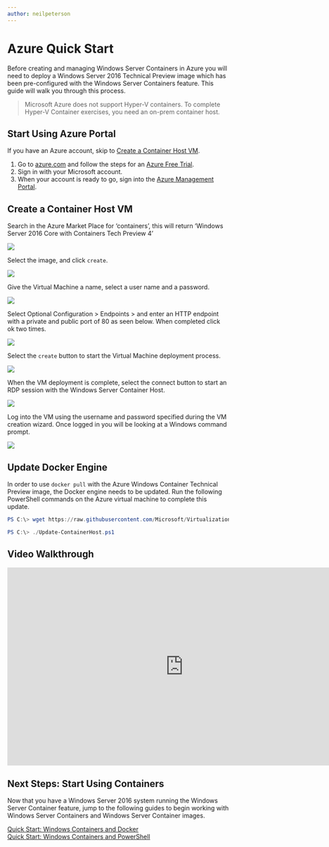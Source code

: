 ```yaml
---
author: neilpeterson
---
```


# Azure Quick Start

Before creating and managing Windows Server Containers in Azure you will need to deploy a Windows Server 2016 Technical Preview image which has been pre-configured with the Windows Server Containers feature. This guide will walk you through this process.

> Microsoft Azure does not support Hyper-V containers. To complete Hyper-V Container exercises, you need an on-prem container host.

## Start Using Azure Portal
If you have an Azure account, skip to [Create a Container Host VM](#CreateacontainerhostVM).

1. Go to [azure.com](https://azure.com) and follow the steps for an [Azure Free Trial](https://azure.microsoft.com/en-us/pricing/free-trial/).
2. Sign in with your Microsoft account.
3. When your account is ready to go, sign into the [Azure Management Portal](https://portal.azure.com).

## Create a Container Host VM

Search in the Azure Market Place for ‘containers’, this will return ‘Windows Server 2016 Core with Containers Tech Preview 4’

![](./media/newazure1.png)

Select the image, and click `create`.

![](./media/tp41.png)

Give the Virtual Machine a name, select a user name and a password.

![](media/newazure2.png)

Select Optional Configuration > Endpoints > and enter an HTTP endpoint with a private and public port of 80 as seen below. When completed click ok two times.

![](./media/newazure3.png)

Select the `create` button to start the Virtual Machine deployment process.

![](media/newazure2.png)

When the VM deployment is complete, select the connect button to start an RDP session with the Windows Server Container Host.

![](media/newazure6.png)

Log into the VM using the username and password specified during the VM creation wizard. Once logged in you will be looking at a Windows command prompt.

![](media/newazure7.png) 

## Update Docker Engine

In order to use `docker pull` with the Azure Windows Container Technical Preview image, the Docker engine needs to be updated. Run the following PowerShell commands on the Azure virtual machine to complete this update.

```powershell
PS C:\> wget https://raw.githubusercontent.com/Microsoft/Virtualization-Documentation/live/windows-server-container-tools/Update-ContainerHost/Update-ContainerHost.ps1 -OutFile Update-ContainerHost.ps1

PS C:\> ./Update-ContainerHost.ps1
``` 

## Video Walkthrough

<iframe src="https://channel9.msdn.com/Blogs/containers/Quick-Start-Configure-Windows-Server-Containers-in-Microsoft-Azure/player" width="800" height="450"  allowFullScreen="true" frameBorder="0" scrolling="no"></iframe>


## Next Steps: Start Using Containers

Now that you have a Windows Server 2016 system running the Windows Server Container feature, jump to the following guides to begin working with Windows Server Containers and Windows Server Container images. 

[Quick Start: Windows Containers and Docker](./manage_docker.md)  
[Quick Start: Windows Containers and PowerShell](./manage_powershell.md)